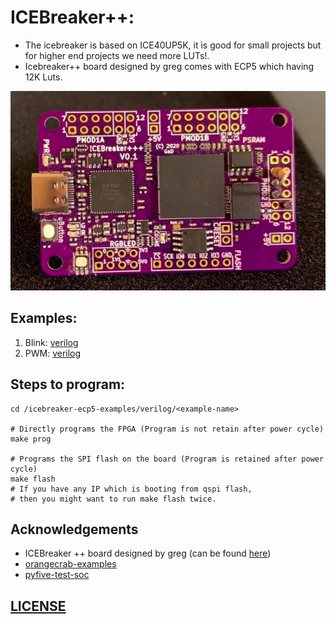 # ICEBreaker++:

- The icebreaker is based on ICE40UP5K, it is good for small projects but for higher end projects we need more LUTs!.
- Icebreaker++ board designed by greg comes with ECP5 which having 12K Luts.

<p align="center">
    <img width="520" height="319" src="assets/icebreaker++.png">
</p>

## Examples:

1. Blink: [verilog](https://github.com/ombhilare999/icebreaker-ecp5-examples/tree/main/verilog/blink)
2. PWM: [verilog](https://github.com/ombhilare999/icebreaker-ecp5-examples/tree/main/verilog/pwm)

## Steps to program:

```
cd /icebreaker-ecp5-examples/verilog/<example-name>
    
# Directly programs the FPGA (Program is not retain after power cycle)
make prog

# Programs the SPI flash on the board (Program is retained after power cycle)
make flash
# If you have any IP which is booting from qspi flash, 
# then you might want to run make flash twice.
```


## Acknowledgements

- ICEBreaker ++ board designed by greg (can be found [here](https://github.com/gregdavill/advent-calendar-of-circuits-2020/tree/main/icebreaker%2B%2B-ram))
- [orangecrab-examples](https://github.com/orangecrab-fpga/orangecrab-examples)
- [pyfive-test-soc](https://github.com/PyFive-RISC-V/pyfive-test-soc/tree/master/data)

## [LICENSE](https://github.com/ombhilare999/icebreaker-ecp5-examples/blob/main/LICENSE)
